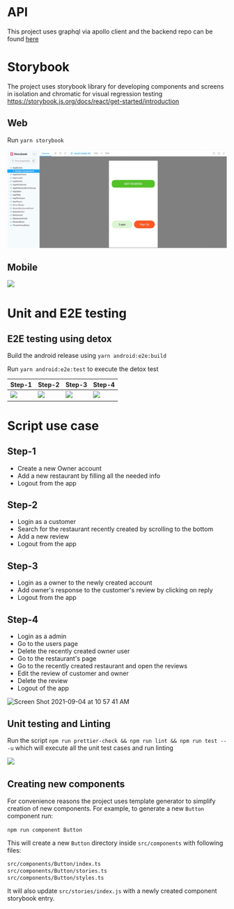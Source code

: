 # API

This project uses graphql via apollo client and the backend repo can be found [here](https://github.com/vibinjoby/Ratings-api-nestjs-gql)

# Storybook

The project uses storybook library for developing components and screens in isolation and chromatic for visual regression testing
https://storybook.js.org/docs/react/get-started/introduction

## Web

Run `yarn storybook`

![](gifs/storybook-web.gif)

## Mobile

![](gifs/storybook.gif)

# Unit and E2E testing

## E2E testing using detox

Build the android release using `yarn android:e2e:build`

Run `yarn android:e2e:test` to execute the detox test

| Step-1                         | Step-2                         | Step-3                         | Step-4                         |
| ------------------------------ | ------------------------------ | ------------------------------ | ------------------------------ |
| ![](gifs/ratingsapp-e2e-1.gif) | ![](gifs/ratingsapp-e2e-2.gif) | ![](gifs/ratingsapp-e2e-3.gif) | ![](gifs/ratingsapp-e2e-4.gif) |

# Script use case

## Step-1

- Create a new Owner account
- Add a new restaurant by filling all the needed info
- Logout from the app

## Step-2

- Login as a customer
- Search for the restaurant recently created by scrolling to the bottom
- Add a new review
- Logout from the app

## Step-3

- Login as a owner to the newly created account
- Add owner's response to the customer's review by clicking on reply
- Logout from the app

## Step-4

- Login as a admin
- Go to the users page
- Delete the recently created owner user
- Go to the restaurant's page
- Go to the recently created restaurant and open the reviews
- Edit the review of customer and owner
- Delete the review
- Logout of the app

<img width="646" alt="Screen Shot 2021-09-04 at 10 57 41 AM" src="https://user-images.githubusercontent.com/23625686/132098835-b2774043-d001-47b2-92d8-4657cdcbfd97.png">

## Unit testing and Linting

Run the script `npm run prettier-check && npm run lint && npm run test -- -u` which will execute all the unit test cases and run linting

![](gifs/commit-check.gif)

## Creating new components

For convenience reasons the project uses template generator to simplify creation of new
components. For example, to generate a new `Button` component run:

`npm run component Button`

This will create a new `Button` directory inside `src/components` with following files:

```
src/components/Button/index.ts
src/components/Button/stories.ts
src/components/Button/styles.ts
```

It will also update `src/stories/index.js` with a newly created component storybook entry.

